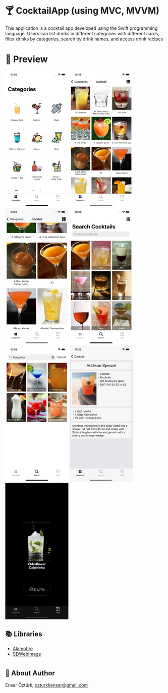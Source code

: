
# 🍸 CocktailApp (using MVC, MVVM)
 This application is a cocktail app developed using the Swift programming language. Users can list drinks in different categories with different cards, filter drinks by categories, search by drink names, and access drink recipes

# 🔎 Preview
<p float="left">
  <img src="https://github.com/EnsarOzturk/CocktailApp/blob/main/Screenshots/Categories.png" width="200" />
  <img src="https://github.com/EnsarOzturk/CocktailApp/blob/main/Screenshots/List.png" width="200" /> 
  <img src="https://github.com/EnsarOzturk/CocktailApp/blob/main/Screenshots/ListBig.png" width="200" /> 
  <img src="https://github.com/EnsarOzturk/CocktailApp/blob/main/Screenshots/Search.png" width="200"/>
  <img src="https://github.com/EnsarOzturk/CocktailApp/blob/main/Screenshots/Searching.png" width="200" />
  <img src="https://github.com/EnsarOzturk/CocktailApp/blob/main/Screenshots/Detail.png" width="200" />
  <img src="https://github.com/EnsarOzturk/CocktailApp/blob/main/Screenshots/Random.gif" width="200" />
</p>

## 📚 Libraries
- [Alamofire](https://github.com/Alamofire/Alamofire)
- [SDWebImage](https://github.com/SDWebImage/SDWebImage)

#

## 👤 About Author
Ensar Öztürk, [ozturkkensar@gmail.com](mailto:ozturkkensar@gmail.com)

